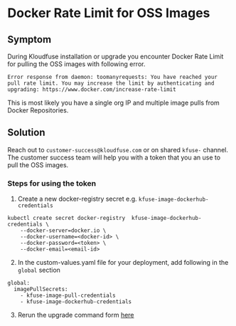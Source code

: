 # Docker Rate Limit for OSS Images

## Symptom
During Kloudfuse installation or upgrade you encounter Docker Rate Limit for pulling the OSS images with following error.

```
Error response from daemon: toomanyrequests: You have reached your pull rate limit. You may increase the limit by authenticating and upgrading: https://www.docker.com/increase-rate-limit
```

This is most likely you have a single org IP and multiple image pulls from Docker Repositories. 

## Solution
Reach out to `customer-success@kloudfuse.com` or on shared `kfuse-` channel. The customer success team will help you with a token that you an use to pull the OSS images.

### Steps for using the token
1. Create a new docker-registry secret e.g. `kfuse-image-dockerhub-credentials`

```
kubectl create secret docker-registry  kfuse-image-dockerhub-credentials \
    --docker-server=docker.io \
    --docker-username=<docker-id> \
    --docker-password=<token> \
    --docker-email=<email-id>
```

2. In the custom-values.yaml file for your deployment, add following in the `global` section

```
global:
  imagePullSecrets:
    - kfuse-image-pull-credentials
    - kfuse-image-dockerhub-credentials
```

3. Rerun the upgrade command form [here](https://docs.kloudfuse.com/platform/latest/install/)